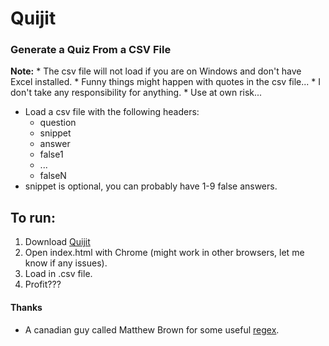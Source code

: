 # Quijit

### Generate a Quiz From a CSV File

**Note:**
	* The csv file will not load if you are on Windows and don't have Excel installed.
	* Funny things might happen with quotes in the csv file...
	* I don't take any responsibility for anything.
	* Use at own risk...

* Load a csv file with the following headers:
    * question
    * snippet
    * answer
    * false1
    * ...
    * falseN
* snippet is optional, you can probably have 1-9 false answers.

## To run:
1. Download [Quijit](https://github.com/41exio/Quijit/releases/latest/download/Quijit.zip)
2. Open index.html with Chrome (might work in other browsers, let me know if any issues).
3. Load in .csv file.
4. Profit???

#### Thanks

* A canadian guy called Matthew Brown for some useful [regex](https://stackoverflow.com/questions/59218548/what-is-the-best-way-to-convert-from-csv-to-json-when-commas-and-quotations-may/59219146).
